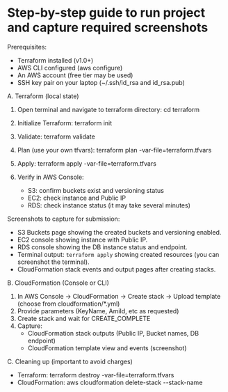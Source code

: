 # Step-by-step guide to run project and capture required screenshots

Prerequisites:
- Terraform installed (v1.0+)
- AWS CLI configured (aws configure)
- An AWS account (free tier may be used)
- SSH key pair on your laptop (~/.ssh/id_rsa and id_rsa.pub)

A. Terraform (local state)
1. Open terminal and navigate to terraform directory:
   cd terraform

2. Initialize Terraform:
   terraform init

3. Validate:
   terraform validate

4. Plan (use your own tfvars):
   terraform plan -var-file=terraform.tfvars

5. Apply:
   terraform apply -var-file=terraform.tfvars

6. Verify in AWS Console:
   - S3: confirm buckets exist and versioning status
   - EC2: check instance and Public IP
   - RDS: check instance status (it may take several minutes)

Screenshots to capture for submission:
- S3 Buckets page showing the created buckets and versioning enabled.
- EC2 console showing instance with Public IP.
- RDS console showing the DB instance status and endpoint.
- Terminal output: `terraform apply` showing created resources (you can screenshot the terminal).
- CloudFormation stack events and output pages after creating stacks.

B. CloudFormation (Console or CLI)
1. In AWS Console -> CloudFormation -> Create stack -> Upload template (choose from cloudformation/*.yml)
2. Provide parameters (KeyName, AmiId, etc as requested)
3. Create stack and wait for CREATE_COMPLETE
4. Capture:
   - CloudFormation stack outputs (Public IP, Bucket names, DB endpoint)
   - CloudFormation template view and events (screenshot)

C. Cleaning up (important to avoid charges)
- Terraform:
  terraform destroy -var-file=terraform.tfvars
- CloudFormation:
  aws cloudformation delete-stack --stack-name <stack-name>

